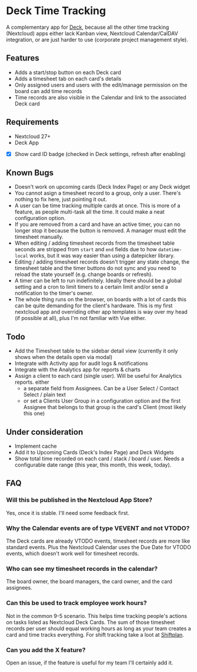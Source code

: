 # Deck Time Tracking

A complementary app for [Deck](https://github.com/nextcloud/deck), because all the other time tracking (Nextcloud) apps either lack Kanban view, Nextcloud Calendar/CalDAV integration, or are just harder to use (corporate project management style).

## Features

- Adds a start/stop button on each Deck card
- Adds a timesheet tab on each card's details
- Only assigned users and users with the edit/manage permission on the board can add time records
- Time records are also visible in the Calendar and link to the associated Deck card

## Requirements

- Nextcloud 27+
- Deck App
- [x] Show card ID badge (checked in Deck settings, refresh after enabling)

## Known Bugs

- Doesn't work on upcoming cards (Deck Index Page) or any Deck widget
- You cannot asign a timesheet record to a group, only a user. There's nothing to fix here, just pointing it out.
- A user can be time tracking multiple cards at once. This is more of a feature, as people multi-task all the time. It could make a neat configuration option.
- If you are removed from a card and have an active timer, you can no longer stop it because the button is removed. A manager must edit the timesheet manually.
- When editing / adding timesheet records from the timesheet table seconds are stripped from `start` and `end` fields due to how `datetime-local` works, but it was way easier than using a datepicker library.
- Editing / adding timesheet records doesn't trigger any state change, the timesheet table and the timer buttons do not sync and you need to reload the state yourself (e.g. change boards or refresh).
- A timer can be left to run indefinitely. Ideally there should be a global setting and a cron to limit timers to a certain limit and/or send a notification to the timer's owner.
- The whole thing runs on the browser, on boards with a lot of cards this can be quite demanding for the client's hardware. This is my first nextcloud app and overriding other app templates is way over my head (if possible at all), plus I'm not familiar with Vue either.

## Todo

- Add the Timesheet table to the sidebar detail view (currently it only shows when the details open via modal)
- Integrate with Activity app for audit logs & notifications
- Integrate with the Analytics app for reports & charts
- Assign a client to each card (single user). Will be useful for Analytics reports. either
  - a separate field from Assignees. Can be a User Select / Contact Select / plain text
  - or set a Clients User Group in a configuration option and the first Assignee that belongs to that group is the card's Client (most likely this one)

## Under consideration

- Implement cache
- Add it to Upcoming Cards (Deck's Index Page) and Deck Widgets
- Show total time recorded on each card / stack / board / user. Needs a configurable date range (this year, this month, this week, today).

## FAQ

### Will this be published in the Nextcloud App Store?

Yes, once it is stable. I'll need some feedback first.

### Why the Calendar events are of type VEVENT and not VTODO?

The Deck cards are already VTODO events, timesheet records are more like standard events. Plus the Nextcloud Calendar uses the Due Date for VTODO events, which doesn't work well for timesheet records.

### Who can see my timesheet records in the calendar?

The board owner, the board managers, the card owner, and the card assignees.

### Can this be used to track employee work hours?

Not in the common 9-5 scenario. This helps time tracking people's actions on tasks listed as Nextcloud Deck Cards. The sum of those timesheet records per user should equal working hours as long as your team creates a card and time tracks everything. For shift tracking take a loot at [Shiftplan](https://apps.nextcloud.com/apps/shifts).

### Can you add the X feature?

Open an issue, if the feature is useful for my team I'll certainly add it.